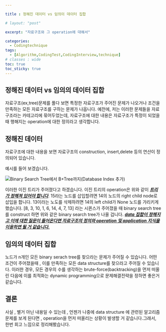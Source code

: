 ```yaml
---

title : 정해진 데이터 vs 임의이 데이터 집합

# layout: "post"

excerpt: "자료구조와 그 operation에 대해서"

categories:
  - Codingtechnique
tags:
  - [Algorithm,CodingTest,CodingInterview,technique]
# classes : wide
toc: true
toc_sticky: true
---
```

## 정해진 데이터 vs 임의의 데이터 집합

자료구조(ex,tree)문제를 풀다 보면 특정한 자료구조가 주어진 문제가 나오거나 조건을 만족하는 모든 자료구조를 구하는 문제가 나옵니다. 예전에, 저는 이러한 문제들을 자료구조라는 카테고리에 묶어두었는데, 자료구조에 대한 내용은 자료구조가 특정이 되었을 때 행해지는 operation에 대한 정의라고 생각합니다. 

## 정해진 데이터

자료구조에 대한 내용을 보면 자료구조의 construction, insert,delete  등의 연산이 정의되어 있습니다. 

예시를 들어 보겠습니다.

![Binary Search Tree에서 B+Tree까지(Database Index 추가)](https://media.vlpt.us/images/jewelrykim/post/c06eb9a7-df9d-4b79-ae10-a0885b132c84/binarysearchtree.png)

이러한 이진 트리가 주어졌다고 하겠습니다. 이진 트리의 operation은 위와 같이 ***<u>트리가 정해져 있어야 합니다</u>***. 15라는 노드를 삽입할려면  14의 노드의 right child node로 삽입을 합니다. 13이라는 노도를 삭제하려면 14의 left child가 None 노드를 가리키게 했습니다. [8, 3, 10, 1, 6, 14, 4, 7, 13] 라는 시퀸스가 주어졌을 때 binary search tree를 construct 하면 위와 같은 binary search tree가 나올 겁니다. ***<u>data 집합이 정해지고 이에   대한 질문이 들어온다면 자료구조의 정의와 operation 및 application 지식을 이용하면 될 거 같습니다.</u>***



## 임의의 데이터 집합

노드가 n개인 모든 binary serach tree를 찾으라는 문제가 주어질 수 있습니다. 어떤 조건이 주어졌을때 , 이를 만족하는 모든 data structure를 찾으라고 주어질 수 있습니다. 이러한 경우, 모든 경우의 수를 생각하는 brute-force(backtracking)을 먼저 떠올린 다음에 이를 최적화는 dynamic programming으로 문제해결전략을 정하면 좋은거 같습니다.



## 결론

사실 , 별거 아닌 내용일 수 있는데 , 언젠가 나중에 data structure 에 관련된 알고리즘 문제를 보게 된다면 , operation을 먼저 떠올리는 상황이 발생할 거 같습니다.그래서, 한번 회고 느낌으로 정리해봤습니다.

